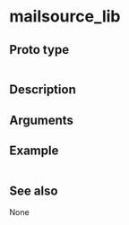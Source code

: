 # mailsource_lib

## Proto type

```php
```

## Description


## Arguments


## Example

```php
```

## See also
None


